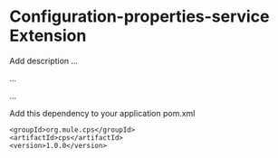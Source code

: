 # Configuration-properties-service Extension

Add description ...


...


...


Add this dependency to your application pom.xml

```
<groupId>org.mule.cps</groupId>
<artifactId>cps</artifactId>
<version>1.0.0</version>
```
